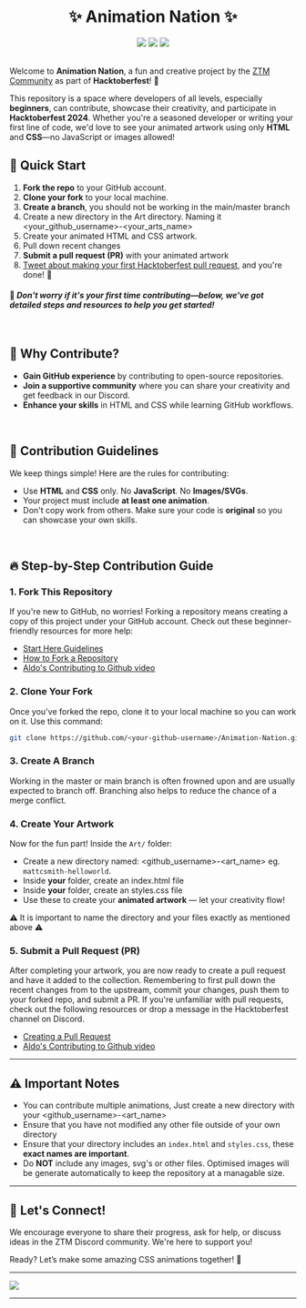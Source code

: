 <div align="center">
    <h1> ✨ Animation Nation ✨</h1>
    <img src="https://img.shields.io/github/repo-size/zero-to-mastery/Animation-Nation?style=for-the-badge" />
    <img src="https://img.shields.io/github/contributors-anon/zero-to-mastery/Animation-Nation?style=for-the-badge" />
    <img src="https://img.shields.io/github/issues-pr-closed-raw/zero-to-mastery/Animation-Nation?style=for-the-badge" />
</div>
<br />

Welcome to **Animation Nation**, a fun and creative project by the [ZTM Community](https://github.com/zero-to-mastery) as part of **Hacktoberfest**! 🎉

This repository is a space where developers of all levels, especially **beginners**, can contribute, showcase their creativity, and participate in **Hacktoberfest 2024**. Whether you're a seasoned developer or writing your first line of code, we'd love to see your animated artwork using only **HTML** and **CSS**—no JavaScript or images allowed!

## 🚀 Quick Start

1. **Fork the repo** to your GitHub account.
2. **Clone your fork** to your local machine.
3. **Create a branch**, you should not be working in the main/master branch
4. Create a new directory in the Art directory. Naming it <your_github_username>-<your_arts_name>
5. Create your animated HTML and CSS artwork.
6. Pull down recent changes
7. **Submit a pull request (PR)** with your animated artwork
8. [Tweet about making your first Hacktoberfest pull request](https://ctt.ac/36L1C), and you're done! 🎉

#### 📌 _Don't worry if it's your first time contributing—below, we've got detailed steps and resources to help you get started!_

<br />

## 🌟 Why Contribute?

- **Gain GitHub experience** by contributing to open-source repositories.
- **Join a supportive community** where you can share your creativity and get feedback in our Discord.
- **Enhance your skills** in HTML and CSS while learning GitHub workflows.

<br />


## 📝 Contribution Guidelines

We keep things simple! Here are the rules for contributing:

- Use **HTML** and **CSS** only. No **JavaScript**. No **Images/SVGs**.
- Your project must include **at least one animation**.
- Don't copy work from others. Make sure your code is **original** so you can showcase your own skills.

<br />


## 🔥 Step-by-Step Contribution Guide

### 1. Fork This Repository

If you're new to GitHub, no worries! Forking a repository means creating a copy of this project under your GitHub account. Check out these beginner-friendly resources for more help:

- [Start Here Guidelines](https://github.com/zero-to-mastery/start-here-guidelines)
- [How to Fork a Repository](https://docs.github.com/en/get-started/quickstart/fork-a-repo)
- [Aldo's Contributing to Github video](https://www.youtube.com/watch?v=uQLNFRviB6Q)

### 2. Clone Your Fork

Once you've forked the repo, clone it to your local machine so you can work on it. Use this command:

```bash
git clone https://github.com/<your-github-username>/Animation-Nation.git
```

### 3. Create A Branch
Working in the master or main branch is often frowned upon and are usually expected to branch off. Branching also helps to reduce the chance of a merge conflict. 

### 4. Create Your Artwork

Now for the fun part! Inside the `Art/` folder:

- Create a new directory named: <github_username>-<art_name> eg. `mattcsmith-helloworld`.
- Inside **your** folder, create an index.html file
- Inside **your** folder, create an styles.css file
- Use these to create your **animated artwork** — let your creativity flow!  

⚠️ It is important to name the directory and your files exactly as mentioned above ⚠️

### 5. Submit a Pull Request (PR)

After completing your artwork, you are now ready to create a pull request and have it added to the collection. 
Remembering to first pull down the recent changes from to the upstream, commit your changes, push them to your forked repo, and submit a PR. If you're unfamiliar with pull requests, check out the following resources or drop a message in the Hacktoberfest channel on Discord. 

- [Creating a Pull Request](https://docs.github.com/en/github/collaborating-with-issues-and-pull-requests/about-pull-requests)
- [Aldo's Contributing to Github video](https://www.youtube.com/watch?v=uQLNFRviB6Q)

---

## ⚠️ Important Notes

- You can contribute multiple animations, Just create a new directory with your <github_username>-<art_name>
- Ensure that you have not modified any other file outside of your own directory
- Ensure that your directory includes an `index.html` and `styles.css`, these **exact names are important**. 
- Do **NOT** include any images, svg's or other files. Optimised images will be generate automatically to keep the repository at a managable size.  

---

## 🙌 Let's Connect!

We encourage everyone to share their progress, ask for help, or discuss ideas in the ZTM Discord community. We're here to support you!

Ready? Let’s make some amazing CSS animations together! 🚀

---

<img src="https://images.ctfassets.net/aq13lwl6616q/51gDR7DozuNea9fltdgHIc/0c8577f24eaa1b33c40656a522f2d1db/hacktoberfest_discord_banner.png?h=250" align="center" />

---
